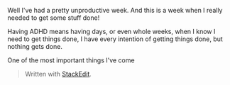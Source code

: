 Well I've had a pretty unproductive week. And this is a week when I really needed to get some stuff done!

Having ADHD means having days, or even whole weeks, when I know I need to get things done, I have every intention of getting things done, but nothing gets done.

One of the most important things I've come


> Written with [StackEdit](https://stackedit.io/).
<!--stackedit_data:
eyJoaXN0b3J5IjpbLTgwNjQ5MjM4MCw3NDE5Njk4NzddfQ==
-->